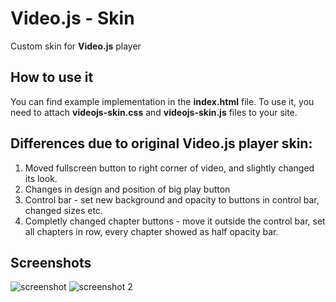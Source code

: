 # Video.js - Skin
Custom skin for **Video.js** player

## How to use it
You can find example implementation in the **index.html** file.
To use it, you need to attach **videojs-skin.css** and **videojs-skin.js** files to your site.

## Differences due to original Video.js player skin:
1. Moved fullscreen button to right corner of video, and slightly changed its look.
2. Changes in design and position of big play button
3. Control bar - set new background and opacity to buttons in control bar, changed sizes etc.
4. Completly changed chapter buttons - move it outside the control bar, set all chapters in row, every chapter showed as half opacity bar.

## Screenshots
![screenshot](https://raw.githubusercontent.com/CodeEmperor/Videojs-Skin/master/videojs-skin.png)
![screenshot 2](https://raw.githubusercontent.com/CodeEmperor/Videojs-Skin/master/videojs-skin-2.png)
